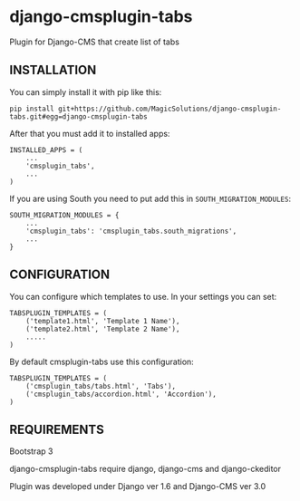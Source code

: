 django-cmsplugin-tabs
=====================

Plugin for Django-CMS that create list of tabs

INSTALLATION
------------

You can simply install it with pip like this:

    pip install git+https://github.com/MagicSolutions/django-cmsplugin-tabs.git#egg=django-cmsplugin-tabs


After that you must add it to installed apps:

    INSTALLED_APPS = (
        ...
        'cmsplugin_tabs',
        ...
    )

If you are using South you need to put add this in `SOUTH_MIGRATION_MODULES`:

    SOUTH_MIGRATION_MODULES = {
        ...
        'cmsplugin_tabs': 'cmsplugin_tabs.south_migrations',
        ...
    }


CONFIGURATION
-------------

You can configure which templates to use. In your settings you can set:

    TABSPLUGIN_TEMPLATES = (
        ('template1.html', 'Template 1 Name'),
        ('template2.html', 'Template 2 Name'),
        .....
    )

By default cmsplugin-tabs use this configuration:

    TABSPLUGIN_TEMPLATES = (
        ('cmsplugin_tabs/tabs.html', 'Tabs'),
        ('cmsplugin_tabs/accordion.html', 'Accordion'),
    )


REQUIREMENTS
------------

Bootstrap 3

django-cmsplugin-tabs require django, django-cms and django-ckeditor

Plugin was developed under Django ver 1.6 and Django-CMS ver 3.0
